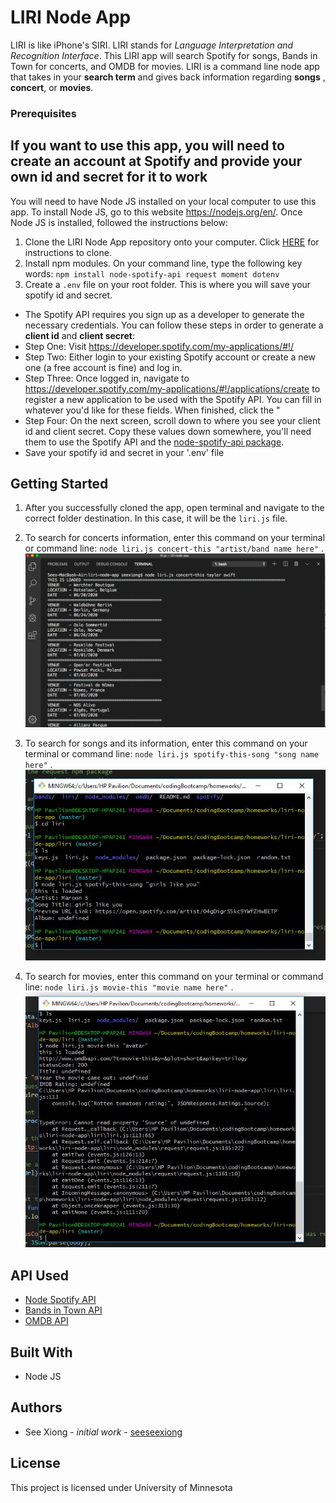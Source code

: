 # LIRI Node App

LIRI is like iPhone's SIRI. LIRI stands for _Language Interpretation and Recognition Interface_.
This LIRI app will search Spotify for songs, Bands in Town for concerts, and OMDB for movies.
LIRI is a command line node app that takes in your **search term** and gives back information regarding **songs** , **concert**, or **movies**.

### Prerequisites
## If you want to use this app, you will need to create an account at Spotify and provide your own id and secret for it to work

You will need to have Node JS installed on your local computer to use this app.  To install Node JS, go to this website <https://nodejs.org/en/>.  Once Node JS is installed, followed the instructions below:
1. Clone the LIRI Node App repository onto your computer. Click [HERE](https://help.github.com/articles/cloning-a-repository/) for instructions to clone.  
2. Install npm modules. On your command line, type the following key words: `npm install node-spotify-api request moment dotenv`
3. Create a `.env` file on your root folder.  This is where you will save your spotify id and secret.
* The Spotify API requires you sign up as a developer to generate the necessary credentials. You can follow these steps in order to generate a **client id** and **client secret**:
* Step One: Visit <https://developer.spotify.com/my-applications/#!/>
* Step Two: Either login to your existing Spotify account or create a new one (a free account is fine) and log in.
* Step Three: Once logged in, navigate to <https://developer.spotify.com/my-applications/#!/applications/create> to register a new application to be used with the Spotify API. You can fill in whatever you'd like for these fields. When finished, click the "
* Step Four: On the next screen, scroll down to where you see your client id and client secret. Copy these values down somewhere, you'll need them to use the Spotify API and the [node-spotify-api package](https://www.npmjs.com/package/node-spotify-api).
* Save your spotify id and secret in your '.env' file

## Getting Started

1. After you successfully cloned the app, open terminal and navigate to the correct folder destination. In this case, it will be the `liri.js` file.

2. To search for concerts information, enter this command on your terminal or command line:
 `node liri.js concert-this "artist/band name here"` .
![](images/concert.png)

3. To search for songs and its information, enter this command on your terminal or command line:
`node liri.js spotify-this-song "song name here"` .
![](images/songsInfo.JPG)

4. To search for movies, enter this command on your terminal or command line:
`node liri.js movie-this "movie name here"` .
![](images/movieInfo.JPG)

## API Used

* [Node Spotify API](https://www.npmjs.com/package/node-spotify-api)
* [Bands in Town API](http://www.artists.bandsintown.com/bandsintown-api)
* [OMDB API](http://www.omdbapi.com/)

## Built With

* Node JS

## Authors

* See Xiong - _initial work_ - [seeseexiong]( https://github.com/seeseexiong)

## License

This project is licensed under University of Minnesota
